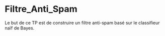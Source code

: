 # Filtre_Anti_Spam
Le but de ce TP est de construire un filtre anti-spam basé sur le classifieur naïf de Bayes.

